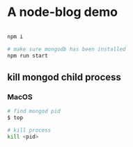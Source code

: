 # A node-blog demo

``` bash

npm i

# make sure mongodb has been installed
npm run start

```

## kill mongod child process

### MacOS
``` bash
# find mongod pid
$ top

# kill process
kill <pid>
```

